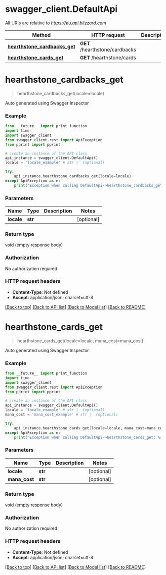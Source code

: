 # swagger_client.DefaultApi

All URIs are relative to *https://eu.api.blizzard.com*

Method | HTTP request | Description
------------- | ------------- | -------------
[**hearthstone_cardbacks_get**](DefaultApi.md#hearthstone_cardbacks_get) | **GET** /hearthstone/cardbacks | 
[**hearthstone_cards_get**](DefaultApi.md#hearthstone_cards_get) | **GET** /hearthstone/cards | 

# **hearthstone_cardbacks_get**
> hearthstone_cardbacks_get(locale=locale)



Auto generated using Swagger Inspector

### Example
```python
from __future__ import print_function
import time
import swagger_client
from swagger_client.rest import ApiException
from pprint import pprint

# create an instance of the API class
api_instance = swagger_client.DefaultApi()
locale = 'locale_example' # str |  (optional)

try:
    api_instance.hearthstone_cardbacks_get(locale=locale)
except ApiException as e:
    print("Exception when calling DefaultApi->hearthstone_cardbacks_get: %s\n" % e)
```

### Parameters

Name | Type | Description  | Notes
------------- | ------------- | ------------- | -------------
 **locale** | **str**|  | [optional] 

### Return type

void (empty response body)

### Authorization

No authorization required

### HTTP request headers

 - **Content-Type**: Not defined
 - **Accept**: application/json; charset=utf-8

[[Back to top]](#) [[Back to API list]](../README.md#documentation-for-api-endpoints) [[Back to Model list]](../README.md#documentation-for-models) [[Back to README]](../README.md)

# **hearthstone_cards_get**
> hearthstone_cards_get(locale=locale, mana_cost=mana_cost)



Auto generated using Swagger Inspector

### Example
```python
from __future__ import print_function
import time
import swagger_client
from swagger_client.rest import ApiException
from pprint import pprint

# create an instance of the API class
api_instance = swagger_client.DefaultApi()
locale = 'locale_example' # str |  (optional)
mana_cost = 'mana_cost_example' # str |  (optional)

try:
    api_instance.hearthstone_cards_get(locale=locale, mana_cost=mana_cost)
except ApiException as e:
    print("Exception when calling DefaultApi->hearthstone_cards_get: %s\n" % e)
```

### Parameters

Name | Type | Description  | Notes
------------- | ------------- | ------------- | -------------
 **locale** | **str**|  | [optional] 
 **mana_cost** | **str**|  | [optional] 

### Return type

void (empty response body)

### Authorization

No authorization required

### HTTP request headers

 - **Content-Type**: Not defined
 - **Accept**: application/json; charset=utf-8

[[Back to top]](#) [[Back to API list]](../README.md#documentation-for-api-endpoints) [[Back to Model list]](../README.md#documentation-for-models) [[Back to README]](../README.md)

